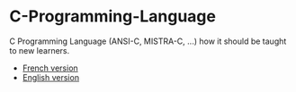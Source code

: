 # C-Programming-Language
C Programming Language (ANSI-C, MISTRA-C, ...) how it should be taught to new learners.
- [French version](https://github.com/rootoor-dev/C-Programming-Language/blob/main/Apprendre-le-langage-C.md)
- [English version](https://github.com/rootoor-dev/C-Programming-Language/blob/main/Learn-to-program-in-C.md)
